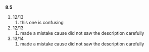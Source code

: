 **8.5**
1. 12/13
	1. this one is confusing
2. 12/13
	1. made a mistake cause did not saw the description carefully
3. 13/14
	1. made a mistake cause did not saw the description carefully
